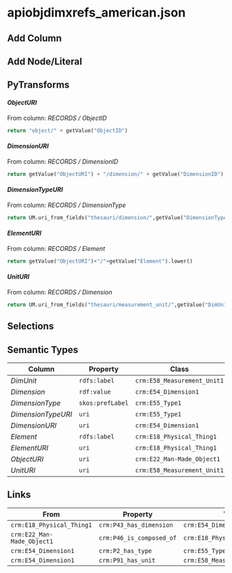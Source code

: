 # apiobjdimxrefs_american.json

## Add Column

## Add Node/Literal

## PyTransforms
#### _ObjectURI_
From column: _RECORDS / ObjectID_
``` python
return "object/" + getValue("ObjectID")
```

#### _DimensionURI_
From column: _RECORDS / DimensionID_
``` python
return getValue("ObjectURI") + "/dimension/" + getValue("DimensionID")
```

#### _DimensionTypeURI_
From column: _RECORDS / DimensionType_
``` python
return UM.uri_from_fields("thesauri/dimension/",getValue("DimensionType"))
```

#### _ElementURI_
From column: _RECORDS / Element_
``` python
return getValue("ObjectURI")+"/"+getValue("Element").lower()
```

#### _UnitURI_
From column: _RECORDS / Dimension_
``` python
return UM.uri_from_fields("thesauri/measurement_unit/",getValue("DimUnit"))
```


## Selections

## Semantic Types
| Column | Property | Class |
|  ----- | -------- | ----- |
| _DimUnit_ | `rdfs:label` | `crm:E58_Measurement_Unit1`|
| _Dimension_ | `rdf:value` | `crm:E54_Dimension1`|
| _DimensionType_ | `skos:prefLabel` | `crm:E55_Type1`|
| _DimensionTypeURI_ | `uri` | `crm:E55_Type1`|
| _DimensionURI_ | `uri` | `crm:E54_Dimension1`|
| _Element_ | `rdfs:label` | `crm:E18_Physical_Thing1`|
| _ElementURI_ | `uri` | `crm:E18_Physical_Thing1`|
| _ObjectURI_ | `uri` | `crm:E22_Man-Made_Object1`|
| _UnitURI_ | `uri` | `crm:E58_Measurement_Unit1`|


## Links
| From | Property | To |
|  --- | -------- | ---|
| `crm:E18_Physical_Thing1` | `crm:P43_has_dimension` | `crm:E54_Dimension1`|
| `crm:E22_Man-Made_Object1` | `crm:P46_is_composed_of` | `crm:E18_Physical_Thing1`|
| `crm:E54_Dimension1` | `crm:P2_has_type` | `crm:E55_Type1`|
| `crm:E54_Dimension1` | `crm:P91_has_unit` | `crm:E58_Measurement_Unit1`|
